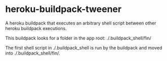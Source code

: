 heroku-buildpack-tweener
========================

A heroku buildpack that executes an arbitrary shell script between other heroku buildpack executions. 

This buildpack looks for a folder in the app root:
./.buildpack_shell/fin/

The first shell script in ./.buildpack_shell is run by the buildpack and moved into ./.buildpack_shell/fin/.
